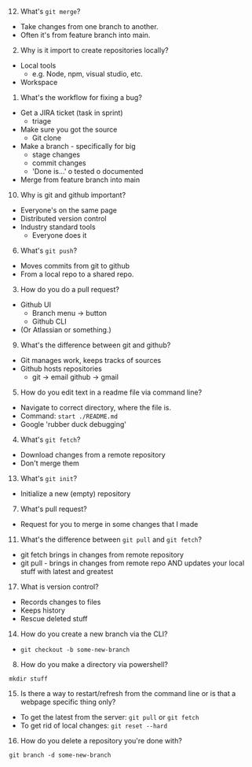 12. What's `git merge`?
* Take changes from one branch to another.
* Often it's from feature branch into main.

2. Why is it import to create repositories locally?
* Local tools
  - e.g. Node, npm, visual studio, etc.
* Workspace

 
1. What's the workflow for fixing a bug?
* Get a JIRA ticket (task in sprint)
  - triage 
* Make sure you got the source
  - Git clone 
* Make a branch - specifically for big
  - stage changes
  - commit changes
  - 'Done is...' 
		o tested
		o documented
* Merge from feature branch into main

10. Why is git and github important?
* Everyone's on the same page
* Distributed version control
* Industry standard tools
  - Everyone does it

6. What's `git push`?
* Moves commits from git to github
* From a local repo to a shared repo.

3. How do you do a pull request?
* Github UI
  - Branch menu -> button
  - Github CLI
* (Or Atlassian or something.)

9. What's the difference between git and github?
* Git manages work, keeps tracks of sources
* Github hosts repositories
  - git -> email
    github -> gmail
	

5. How do you edit text in a readme file via command line?
* Navigate to correct directory, where the file is.
* Command: `start ./README.md` 
* Google 'rubber duck debugging' 

4. What's `git fetch`?
* Download changes from a remote repository
* Don't merge them

13. What's `git init`?
* Initialize a new (empty) repository

7. What's pull request?
* Request for you to merge in some changes that I made

11. What's the difference between `git pull` and `git fetch`?
* git fetch brings in changes from remote repository 
* git pull - brings in changes from remote repo AND updates your local stuff with latest and greatest

17. What is version control?
* Records changes to files
* Keeps history
* Rescue deleted stuff


14. How do you create a new branch via the CLI?
* `git checkout -b some-new-branch`


8. How do you make a directory via powershell?
```
mkdir stuff
```

15. Is there a way to restart/refresh from the command line or is that a webpage specific thing only?
* To get the latest from the server:
  `git pull` or `git fetch`
* To get rid of local changes:
  `git reset --hard`


16. How do you delete a repository you're done with?
```
git branch -d some-new-branch
```